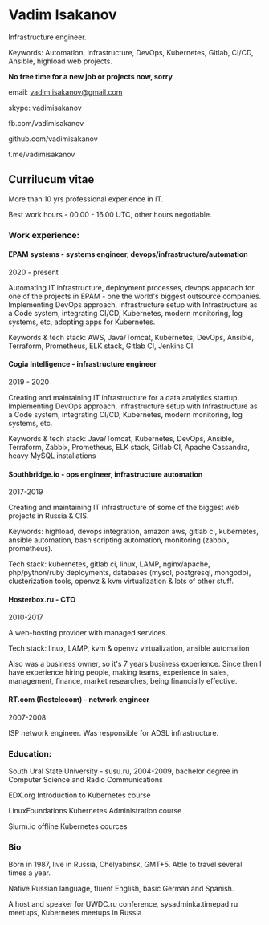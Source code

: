 # Vadim Isakanov
Infrastructure engineer.

Keywords: Automation, Infrastructure, DevOps, Kubernetes, Gitlab, CI/CD, Ansible, highload web projects.

**No free time for a new job or projects now, sorry**

email: vadim.isakanov@gmail.com

skype: vadimisakanov

fb.com/vadimisakanov

github.com/vadimisakanov

t.me/vadimisakanov


## Currilucum vitae

More than 10 yrs professional experience in IT.

Best work hours - 00.00 - 16.00 UTC, other hours negotiable.

### Work experience:

#### EPAM systems - systems engineer, devops/infrastructure/automation

2020 - present

Automating IT infrastructure, deployment processes, devops approach for one of the projects in EPAM - one the world's biggest outsource companies.
Implementing DevOps approach, infrastructure setup with Infrastructure as a Code system, integrating CI/CD, Kubernetes, modern monitoring, log systems, etc, adopting apps for Kubernetes.

Keywords & tech stack: AWS, Java/Tomcat, Kubernetes, DevOps, Ansible, Terraform, Prometheus, ELK stack, Gitlab CI, Jenkins CI

#### Cogia Intelligence - infrastructure engineer

2019 - 2020

Creating and maintaining IT infrastructure for a data analytics startup.
Implementing DevOps approach, infrastructure setup with Infrastructure as a Code system, integrating CI/CD, Kubernetes, modern monitoring, log systems, etc.

Keywords & tech stack: Java/Tomcat, Kubernetes, DevOps, Ansible, Terraform, Zabbix, Prometheus, ELK stack, Gitlab CI, Apache Cassandra, heavy MySQL installations

#### Southbridge.io - ops engineer, infrastructure automation

2017-2019

Creating and maintaining IT infrastructure of some of the biggest web projects in Russia & CIS.

Keywords: highload, devops integration, amazon aws, gitlab ci, kubernetes, ansible automation, bash scripting automation, monitoring (zabbix, prometheus).

Tech stack: kubernetes, gitlab ci, linux, LAMP, nginx/apache, php/python/ruby deployments, databases (mysql, postgresql, mongodb), clusterization tools, openvz & kvm virtualization & lots of other stuff.

#### Hosterbox.ru - CTO

2010-2017

A web-hosting provider with managed services.

Tech stack: linux, LAMP, kvm & openvz virtualization, ansible automation

Also was a business owner, so it's 7 years business experience. Since then I have experience hiring people, making teams, experience in sales, management, finance, market researches, being financially effective.

#### RT.com (Rostelecom) - network engineer

2007-2008

ISP network engineer. Was responsible for ADSL infrastructure.

### Education:

South Ural State University - susu.ru, 2004-2009, bachelor degree in Computer Science and Radio Communications

EDX.org Introduction to Kubernetes course

LinuxFoundations Kubernetes Administration course

Slurm.io offline Kubernetes cources

### Bio

Born in 1987, live in Russia, Chelyabinsk, GMT+5. Able to travel several times a year.

Native Russian language, fluent English, basic German and Spanish.

A host and speaker for UWDC.ru conference, sysadminka.timepad.ru meetups, Kubernetes meetups in Russia

